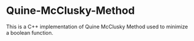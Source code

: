 # Quine-McClusky-Method
This is a C++ implementation of Quine McClusky Method used to minimize a boolean function.
